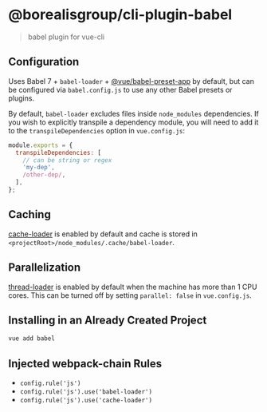 # @borealisgroup/cli-plugin-babel

> babel plugin for vue-cli

## Configuration

Uses Babel 7 + `babel-loader` + [@vue/babel-preset-app](https://github.com/vuejs/vue-cli/tree/dev/packages/%40vue/babel-preset-app) by default, but can be configured via `babel.config.js` to use any other Babel presets or plugins.

By default, `babel-loader` excludes files inside `node_modules` dependencies. If you wish to explicitly transpile a dependency module, you will need to add it to the `transpileDependencies` option in `vue.config.js`:

```js
module.exports = {
  transpileDependencies: [
    // can be string or regex
    'my-dep',
    /other-dep/,
  ],
};
```

## Caching

[cache-loader](https://github.com/webpack-contrib/cache-loader) is enabled by default and cache is stored in `<projectRoot>/node_modules/.cache/babel-loader`.

## Parallelization

[thread-loader](https://github.com/webpack-contrib/thread-loader) is enabled by default when the machine has more than 1 CPU cores. This can be turned off by setting `parallel: false` in `vue.config.js`.

## Installing in an Already Created Project

```sh
vue add babel
```

## Injected webpack-chain Rules

- `config.rule('js')`
- `config.rule('js').use('babel-loader')`
- `config.rule('js').use('cache-loader')`
